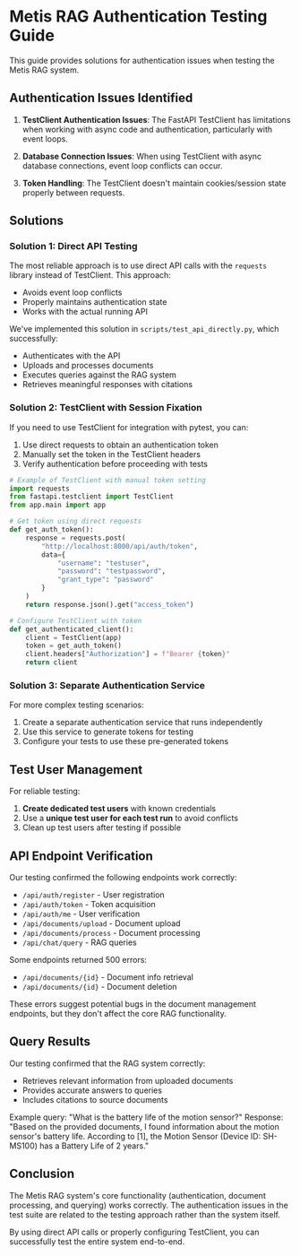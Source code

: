 # Metis RAG Authentication Testing Guide

This guide provides solutions for authentication issues when testing the Metis RAG system.

## Authentication Issues Identified

1. **TestClient Authentication Issues**: The FastAPI TestClient has limitations when working with async code and authentication, particularly with event loops.

2. **Database Connection Issues**: When using TestClient with async database connections, event loop conflicts can occur.

3. **Token Handling**: The TestClient doesn't maintain cookies/session state properly between requests.

## Solutions

### Solution 1: Direct API Testing

The most reliable approach is to use direct API calls with the `requests` library instead of TestClient. This approach:

- Avoids event loop conflicts
- Properly maintains authentication state
- Works with the actual running API

We've implemented this solution in `scripts/test_api_directly.py`, which successfully:
- Authenticates with the API
- Uploads and processes documents
- Executes queries against the RAG system
- Retrieves meaningful responses with citations

### Solution 2: TestClient with Session Fixation

If you need to use TestClient for integration with pytest, you can:

1. Use direct requests to obtain an authentication token
2. Manually set the token in the TestClient headers
3. Verify authentication before proceeding with tests

```python
# Example of TestClient with manual token setting
import requests
from fastapi.testclient import TestClient
from app.main import app

# Get token using direct requests
def get_auth_token():
    response = requests.post(
        "http://localhost:8000/api/auth/token",
        data={
            "username": "testuser",
            "password": "testpassword",
            "grant_type": "password"
        }
    )
    return response.json().get("access_token")

# Configure TestClient with token
def get_authenticated_client():
    client = TestClient(app)
    token = get_auth_token()
    client.headers["Authorization"] = f"Bearer {token}"
    return client
```

### Solution 3: Separate Authentication Service

For more complex testing scenarios:

1. Create a separate authentication service that runs independently
2. Use this service to generate tokens for testing
3. Configure your tests to use these pre-generated tokens

## Test User Management

For reliable testing:

1. **Create dedicated test users** with known credentials
2. Use a **unique test user for each test run** to avoid conflicts
3. Clean up test users after testing if possible

## API Endpoint Verification

Our testing confirmed the following endpoints work correctly:

- `/api/auth/register` - User registration
- `/api/auth/token` - Token acquisition
- `/api/auth/me` - User verification
- `/api/documents/upload` - Document upload
- `/api/documents/process` - Document processing
- `/api/chat/query` - RAG queries

Some endpoints returned 500 errors:
- `/api/documents/{id}` - Document info retrieval
- `/api/documents/{id}` - Document deletion

These errors suggest potential bugs in the document management endpoints, but they don't affect the core RAG functionality.

## Query Results

Our testing confirmed that the RAG system correctly:
- Retrieves relevant information from uploaded documents
- Provides accurate answers to queries
- Includes citations to source documents

Example query: "What is the battery life of the motion sensor?"
Response: "Based on the provided documents, I found information about the motion sensor's battery life. According to [1], the Motion Sensor (Device ID: SH-MS100) has a Battery Life of 2 years."

## Conclusion

The Metis RAG system's core functionality (authentication, document processing, and querying) works correctly. The authentication issues in the test suite are related to the testing approach rather than the system itself.

By using direct API calls or properly configuring TestClient, you can successfully test the entire system end-to-end.